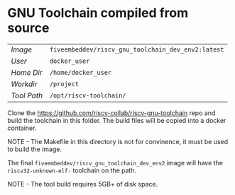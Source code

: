 # GNU Toolchain compiled from source

|       |                                         |
|-------|-----------------------------------------|
|*Image*| `fiveembeddev/riscv_gnu_toolchain_dev_env2:latest`|
|*User* | `docker_user`|
|*Home Dir*| `/home/docker_user`|
|*Workdir*| `/project`|
|*Tool Path*| `/opt/riscv-toolchain/`|


Clone the https://github.com/riscv-collab/riscv-gnu-toolchain repo and
build the toolchain in this folder. The build files will be copied
into a docker container.

NOTE - The Makefile in this directory is not for convinence, it must
be used to build the image.

The final `fiveembeddev/riscv_gnu_toolchain_dev_env2` image will have
the `riscv32-unknown-elf-` toolchain on the path.

NOTE - The tool build requires 5GB+ of disk space. 

